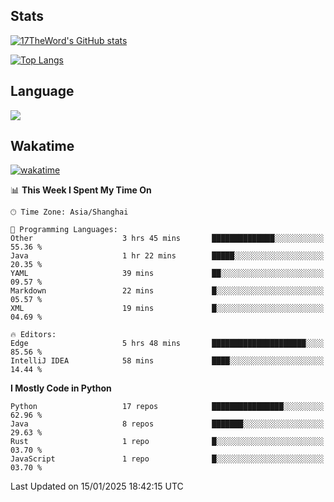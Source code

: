 ## Stats

[![17TheWord's GitHub stats](https://github-readme-stats.vercel.app/api?username=17TheWord&count_private=true&show_icons=true)](https://github.com/anuraghazra/github-readme-stats)

[![Top Langs](https://github-readme-stats.vercel.app/api/top-langs/?username=17TheWord&layout=compact&hide=html)](https://github.com/anuraghazra/github-readme-stats)

## Language

<img align="center" src="https://github-readme-stats-theword.vercel.app/api/wakatime?username=559772f0-9c03-4114-9e11-1b4b8b998e10&layout=compact&theme=dracula&hide_border=true">

## Wakatime

[![wakatime](https://wakatime.com/badge/user/559772f0-9c03-4114-9e11-1b4b8b998e10.svg)](https://wakatime.com/@559772f0-9c03-4114-9e11-1b4b8b998e10)

<!--START_SECTION:waka-->
📊 **This Week I Spent My Time On** 

```text
🕑︎ Time Zone: Asia/Shanghai

💬 Programming Languages: 
Other                    3 hrs 45 mins       ██████████████░░░░░░░░░░░   55.36 % 
Java                     1 hr 22 mins        █████░░░░░░░░░░░░░░░░░░░░   20.35 % 
YAML                     39 mins             ██░░░░░░░░░░░░░░░░░░░░░░░   09.57 % 
Markdown                 22 mins             █░░░░░░░░░░░░░░░░░░░░░░░░   05.57 % 
XML                      19 mins             █░░░░░░░░░░░░░░░░░░░░░░░░   04.69 % 

🔥 Editors: 
Edge                     5 hrs 48 mins       █████████████████████░░░░   85.56 % 
IntelliJ IDEA            58 mins             ████░░░░░░░░░░░░░░░░░░░░░   14.44 % 
```

**I Mostly Code in Python** 

```text
Python                   17 repos            ████████████████░░░░░░░░░   62.96 % 
Java                     8 repos             ███████░░░░░░░░░░░░░░░░░░   29.63 % 
Rust                     1 repo              █░░░░░░░░░░░░░░░░░░░░░░░░   03.70 % 
JavaScript               1 repo              █░░░░░░░░░░░░░░░░░░░░░░░░   03.70 % 
```




 Last Updated on 15/01/2025 18:42:15 UTC
<!--END_SECTION:waka-->
